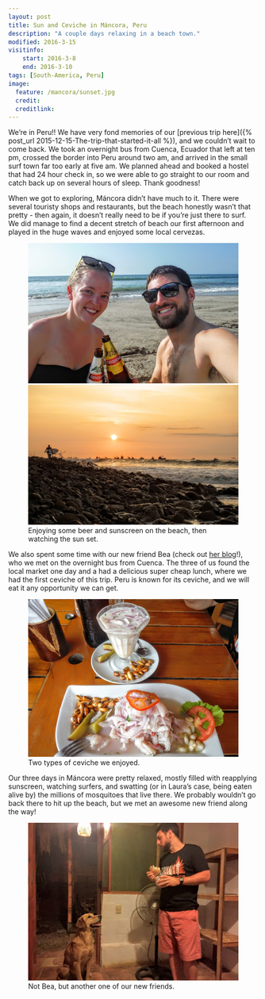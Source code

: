 ```yaml
---
layout: post
title: Sun and Ceviche in Máncora, Peru
description: "A couple days relaxing in a beach town."
modified: 2016-3-15
visitinfo:
    start: 2016-3-8
    end: 2016-3-10
tags: [South-America, Peru]
image:
  feature: /mancora/sunset.jpg
  credit: 
  creditlink: 
---
```


We’re in Peru!! We have very fond memories of our [previous trip here]({% post_url 2015-12-15-The-trip-that-started-it-all %}), and we couldn’t wait to come back. We took an overnight bus from Cuenca, Ecuador that left at ten pm, crossed the border into Peru around two am, and arrived in the small surf town far too early at five am. We planned ahead and booked a hostel that had 24 hour check in, so we were able to go straight to our room and catch back up on several hours of sleep. Thank goodness!

When we got to exploring, Máncora didn’t have much to it. There were several touristy shops and restaurants, but the beach honestly wasn’t that pretty - then again, it doesn’t really need to be if you’re just there to surf. We did manage to find a decent stretch of beach our first afternoon and played in the huge waves and enjoyed some local cervezas.
<figure class="half">
    <a href="/images/mancora/beers_on_the_beach.jpg"><img src="/images/mancora/beers_on_the_beach.jpg" alt=""></a>
    <a href="/images/mancora/surfer_and_sun.jpg"><img src="/images/mancora/surfer_and_sun.jpg" alt=""></a>
    <figcaption>Enjoying some beer and sunscreen on the beach, then watching the sun set.</figcaption>
</figure>

We also spent some time with our new friend Bea (check out [her blog](http://millennialontheroad.net/)!), who we met on the overnight bus from Cuenca. The three of us found the local market one day and a had a delicious super cheap lunch, where we had the first ceviche of this trip. Peru is known for its ceviche, and we will eat it any opportunity we can get.
<figure>
    <a href="/images/mancora/ceviche.jpg"><img src="/images/mancora/ceviche.jpg" alt=""></a>
    <figcaption>Two types of ceviche we enjoyed.</figcaption>
</figure>

Our three days in Máncora were pretty relaxed, mostly filled with reapplying sunscreen, watching surfers, and swatting (or in Laura’s case, being eaten alive by) the millions of mosquitoes that live there. We probably wouldn’t go back there to hit up the beach, but we met an awesome new friend along the way!
<figure>
    <a href="/images/mancora/puppy_and_vesper.jpg"><img src="/images/mancora/puppy_and_vesper.jpg" alt=""></a>
    <figcaption>Not Bea, but another one of our new friends.</figcaption>
</figure>